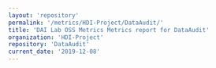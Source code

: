 ```yaml
---
layout: 'repository'
permalink: '/metrics/HDI-Project/DataAudit/'
title: 'DAI Lab OSS Metrics Metrics report for DataAudit'
organization: 'HDI-Project'
repository: 'DataAudit'
current_date: '2019-12-08'
---
```

